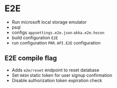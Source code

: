# E2E

+ Run microsoft local storage emulator
+ psql
+ configs  `appsettings.e2e.json` `akka.e2e.hocon`
+ build configuration `E2E`
+ run configuration `PRR.API.E2E` configuration

## E2E compile flag
+ Adds `e2e/reset` endpoint to reset database
+ Set `HASH` static token for user signup confirmation
+ Disable authorization token expiration check

